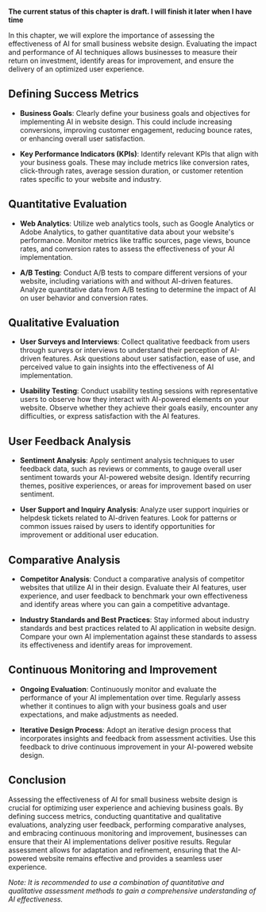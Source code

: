 **The current status of this chapter is draft. I will finish it later when I have time**

In this chapter, we will explore the importance of assessing the effectiveness of AI for small business website design. Evaluating the impact and performance of AI techniques allows businesses to measure their return on investment, identify areas for improvement, and ensure the delivery of an optimized user experience.

**Defining Success Metrics**
----------------------------

* **Business Goals**: Clearly define your business goals and objectives for implementing AI in website design. This could include increasing conversions, improving customer engagement, reducing bounce rates, or enhancing overall user satisfaction.

* **Key Performance Indicators (KPIs)**: Identify relevant KPIs that align with your business goals. These may include metrics like conversion rates, click-through rates, average session duration, or customer retention rates specific to your website and industry.

**Quantitative Evaluation**
---------------------------

* **Web Analytics**: Utilize web analytics tools, such as Google Analytics or Adobe Analytics, to gather quantitative data about your website's performance. Monitor metrics like traffic sources, page views, bounce rates, and conversion rates to assess the effectiveness of your AI implementation.

* **A/B Testing**: Conduct A/B tests to compare different versions of your website, including variations with and without AI-driven features. Analyze quantitative data from A/B testing to determine the impact of AI on user behavior and conversion rates.

**Qualitative Evaluation**
--------------------------

* **User Surveys and Interviews**: Collect qualitative feedback from users through surveys or interviews to understand their perception of AI-driven features. Ask questions about user satisfaction, ease of use, and perceived value to gain insights into the effectiveness of AI implementation.

* **Usability Testing**: Conduct usability testing sessions with representative users to observe how they interact with AI-powered elements on your website. Observe whether they achieve their goals easily, encounter any difficulties, or express satisfaction with the AI features.

**User Feedback Analysis**
--------------------------

* **Sentiment Analysis**: Apply sentiment analysis techniques to user feedback data, such as reviews or comments, to gauge overall user sentiment towards your AI-powered website design. Identify recurring themes, positive experiences, or areas for improvement based on user sentiment.

* **User Support and Inquiry Analysis**: Analyze user support inquiries or helpdesk tickets related to AI-driven features. Look for patterns or common issues raised by users to identify opportunities for improvement or additional user education.

**Comparative Analysis**
------------------------

* **Competitor Analysis**: Conduct a comparative analysis of competitor websites that utilize AI in their design. Evaluate their AI features, user experience, and user feedback to benchmark your own effectiveness and identify areas where you can gain a competitive advantage.

* **Industry Standards and Best Practices**: Stay informed about industry standards and best practices related to AI application in website design. Compare your own AI implementation against these standards to assess its effectiveness and identify areas for improvement.

**Continuous Monitoring and Improvement**
-----------------------------------------

* **Ongoing Evaluation**: Continuously monitor and evaluate the performance of your AI implementation over time. Regularly assess whether it continues to align with your business goals and user expectations, and make adjustments as needed.

* **Iterative Design Process**: Adopt an iterative design process that incorporates insights and feedback from assessment activities. Use this feedback to drive continuous improvement in your AI-powered website design.

**Conclusion**
--------------

Assessing the effectiveness of AI for small business website design is crucial for optimizing user experience and achieving business goals. By defining success metrics, conducting quantitative and qualitative evaluations, analyzing user feedback, performing comparative analyses, and embracing continuous monitoring and improvement, businesses can ensure that their AI implementations deliver positive results. Regular assessment allows for adaptation and refinement, ensuring that the AI-powered website remains effective and provides a seamless user experience.

*Note: It is recommended to use a combination of quantitative and qualitative assessment methods to gain a comprehensive understanding of AI effectiveness.*

